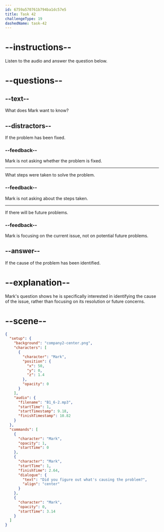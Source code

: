 ```yaml
---
id: 6759a570761b794ba1dc57e5
title: Task 42
challengeType: 19
dashedName: task-42
---
```


<!-- (audio) Mark: Did you figure out what's causing the problem? -->

# --instructions--

Listen to the audio and answer the question below.

# --questions--

## --text--

What does Mark want to know?

## --distractors--

If the problem has been fixed.

### --feedback--

Mark is not asking whether the problem is fixed.

---

What steps were taken to solve the problem.

### --feedback--

Mark is not asking about the steps taken.

---

If there will be future problems.

### --feedback--

Mark is focusing on the current issue, not on potential future problems.

## --answer--

If the cause of the problem has been identified.

# --explanation--

Mark's question shows he is specifically interested in identifying the cause of the issue, rather than focusing on its resolution or future concerns.

# --scene--

```json
{
  "setup": {
    "background": "company2-center.png",
    "characters": [
      {
        "character": "Mark",
        "position": {
          "x": 50,
          "y": 0,
          "z": 1.4
        },
        "opacity": 0
      }
    ],
    "audio": {
      "filename": "B1_6-2.mp3",
      "startTime": 1,
      "startTimestamp": 9.18,
      "finishTimestamp": 10.82
    }
  },
  "commands": [
    {
      "character": "Mark",
      "opacity": 1,
      "startTime": 0
    },
    {
      "character": "Mark",
      "startTime": 1,
      "finishTime": 2.64,
      "dialogue": {
        "text": "Did you figure out what's causing the problem?",
        "align": "center"
      }
    },
    {
      "character": "Mark",
      "opacity": 0,
      "startTime": 3.14
    }
  ]
}
```

